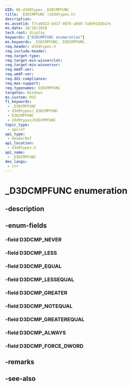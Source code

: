 ```yaml
---
UID: NE:d3d9types._D3DCMPFUNC
title: _D3DCMPFUNC (d3d9types.h)
description: 
ms.assetid: f7ce8d22-bd17-407b-a8d8-7a849183ba7e
ms.date: 10/19/2018
tech.root: display
keywords: ["D3DCMPFUNC enumeration"]
ms.keywords: _D3DCMPFUNC, D3DCMPFUNC,
req.header: d3d9types.h
req.include-header: 
req.target-type: 
req.target-min-winverclnt: 
req.target-min-winversvr: 
req.kmdf-ver: 
req.umdf-ver: 
req.ddi-compliance: 
req.max-support: 
req.typenames: D3DCMPFUNC
targetos: Windows
ms.custom: RS5
f1_keywords:
 - _D3DCMPFUNC
 - d3d9types/_D3DCMPFUNC
 - D3DCMPFUNC
 - d3d9types/D3DCMPFUNC
topic_type:
 - apiref
api_type:
 - HeaderDef
api_location:
 - d3d9types.h
api_name:
 - _D3DCMPFUNC
dev_langs:
 - c++
---
```


# _D3DCMPFUNC enumeration


## -description

## -enum-fields

### -field D3DCMP_NEVER 

### -field D3DCMP_LESS 

### -field D3DCMP_EQUAL 

### -field D3DCMP_LESSEQUAL 

### -field D3DCMP_GREATER 

### -field D3DCMP_NOTEQUAL 

### -field D3DCMP_GREATEREQUAL 

### -field D3DCMP_ALWAYS 

### -field D3DCMP_FORCE_DWORD 

## -remarks

## -see-also

